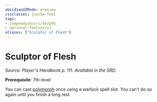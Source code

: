 ```yaml
---
obsidianUIMode: preview
cssclasses: json5e-feat
tags:
- compendium/src/5e/phb
- optional-feature/ei
aliases: ["Sculptor of Flesh"]
---
```

# Sculptor of Flesh
*Source: Player's Handbook p. 111. Available in the SRD.*  

**Prerequisite**: 7th-level

You can cast [polymorph](polymorph.md) once using a warlock spell slot. You can't do so again until you finish a long rest.